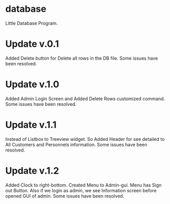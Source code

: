 # database
Little Database Program.

# Update v.0.1
Added Delete button for Delete all rows in the DB file.
Some issues have been resolved.

# Update v.1.0
Added Admin Login Screen and Added Delete Rows customized command.
Some issues have been resolved.

# Update v.1.1
Instead of Listbox to Treeview widget. So Added Header for see detailed to All Customers and Personnels information.
Some issues have been resolved. 

# Update v.1.2
Added Clock to right-bottom. 
Created Menu to Admin-gui. Menu has Sign out Button. Also if we login as admin, we see Information screen before opened GUI of admin.
Some issues have been resolved.
